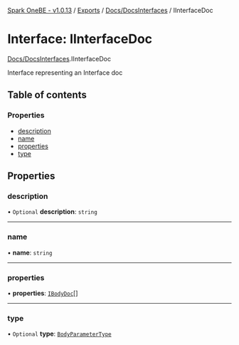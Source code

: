[Spark OneBE - v1.0.13](../README.md) / [Exports](../modules.md) / [Docs/DocsInterfaces](../modules/Docs_DocsInterfaces.md) / IInterfaceDoc

# Interface: IInterfaceDoc

[Docs/DocsInterfaces](../modules/Docs_DocsInterfaces.md).IInterfaceDoc

Interface representing an Interface doc

## Table of contents

### Properties

- [description](Docs_DocsInterfaces.IInterfaceDoc.md#description)
- [name](Docs_DocsInterfaces.IInterfaceDoc.md#name)
- [properties](Docs_DocsInterfaces.IInterfaceDoc.md#properties)
- [type](Docs_DocsInterfaces.IInterfaceDoc.md#type)

## Properties

### description

• `Optional` **description**: `string`

___

### name

• **name**: `string`

___

### properties

• **properties**: [`IBodyDoc`](Docs_DocsInterfaces.IBodyDoc.md)[]

___

### type

• `Optional` **type**: [`BodyParameterType`](../enums/Docs_DocsInterfaces.BodyParameterType.md)
